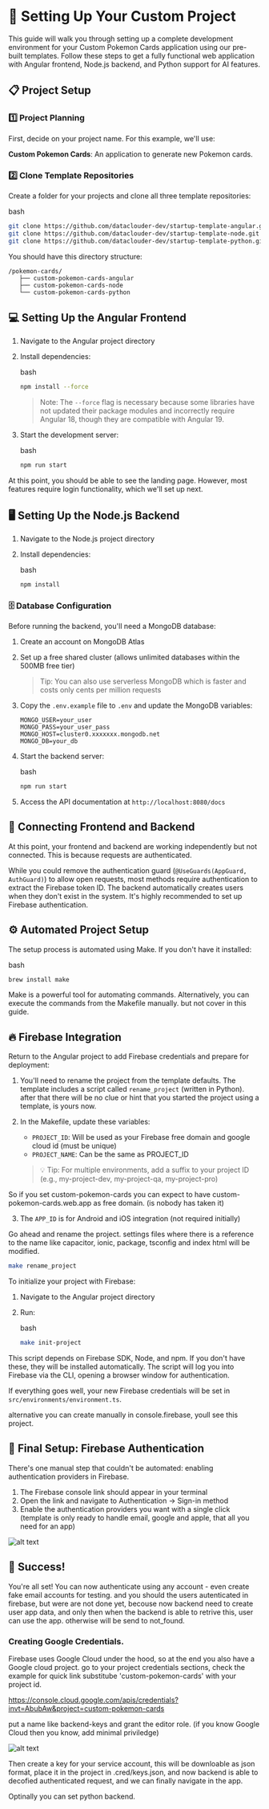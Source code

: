 # 🚀 Setting Up Your Custom Project

This guide will walk you through setting up a complete development environment for your Custom Pokemon Cards application using our pre-built templates. Follow these steps to get a fully functional web application with Angular frontend, Node.js backend, and Python support for AI features.

## 📋 Project Setup

### 1️⃣ Project Planning

First, decide on your project name. For this example, we'll use:

**Custom Pokemon Cards**: An application to generate new Pokemon cards.

### 2️⃣ Clone Template Repositories

Create a folder for your projects and clone all three template repositories:

bash

```bash
git clone https://github.com/dataclouder-dev/startup-template-angular.git custom-pokemon-cards-angular
git clone https://github.com/dataclouder-dev/startup-template-node.git custom-pokemon-cards-node
git clone https://github.com/dataclouder-dev/startup-template-python.git custom-pokemon-cards-python
```

You should have this directory structure:

```
/pokemon-cards/
   ├── custom-pokemon-cards-angular
   ├── custom-pokemon-cards-node
   └── custom-pokemon-cards-python
```

## 💻 Setting Up the Angular Frontend

1. Navigate to the Angular project directory
2. Install dependencies:

   bash

   ```bash
   npm install --force
   ```

   > Note: The `--force` flag is necessary because some libraries have not updated their package modules and incorrectly require Angular 18, though they are compatible with Angular 19.

3. Start the development server:

   bash

   ```bash
   npm run start
   ```

At this point, you should be able to see the landing page. However, most features require login functionality, which we'll set up next.

## 🖥️ Setting Up the Node.js Backend

1. Navigate to the Node.js project directory
2. Install dependencies:

   bash

   ```bash
   npm install
   ```

### 🗄️ Database Configuration

Before running the backend, you'll need a MongoDB database:

1. Create an account on MongoDB Atlas
2. Set up a free shared cluster (allows unlimited databases within the 500MB free tier)

   > Tip: You can also use serverless MongoDB which is faster and costs only cents per million requests

3. Copy the `.env.example` file to `.env` and update the MongoDB variables:

   ```
   MONGO_USER=your_user
   MONGO_PASS=your_user_pass
   MONGO_HOST=cluster0.xxxxxxx.mongodb.net
   MONGO_DB=your_db
   ```

4. Start the backend server:

   bash

   ```bash
   npm run start
   ```

5. Access the API documentation at `http://localhost:8080/docs`

## 🔗 Connecting Frontend and Backend

At this point, your frontend and backend are working independently but not connected. This is because requests are authenticated.

While you could remove the authentication guard (`@UseGuards(AppGuard, AuthGuard)`) to allow open requests, most methods require authentication to extract the Firebase token ID. The backend automatically creates users when they don't exist in the system. It's highly recommended to set up Firebase authentication.

## ⚙️ Automated Project Setup

The setup process is automated using Make. If you don't have it installed:

bash

```bash
brew install make
```

Make is a powerful tool for automating commands. Alternatively, you can execute the commands from the Makefile manually. but not cover in this guide.

## 🔥 Firebase Integration

Return to the Angular project to add Firebase credentials and prepare for deployment:

1. You'll need to rename the project from the template defaults. The template includes a script called `rename_project` (written in Python). after that there will be no clue or hint that you started the project using a template, is yours now.

2. In the Makefile, update these variables:

   - `PROJECT_ID`: Will be used as your Firebase free domain and google cloud id (must be unique)
   - `PROJECT_NAME`: Can be the same as PROJECT_ID

   > 💡 Tip: For multiple environments, add a suffix to your project ID (e.g., my-project-dev, my-project-qa, my-project-pro)

So if you set custom-pokemon-cards you can expect to have custom-pokemon-cards.web.app as free domain. (is nobody has taken it)

3. The `APP_ID` is for Android and iOS integration (not required initially)

Go ahead and rename the project. settings files where there is a reference to the name like capacitor, ionic, package, tsconfig and index html will be modified.

```bash
make rename_project
```

To initialize your project with Firebase:

1. Navigate to the Angular project directory
2. Run:

   bash

   ```bash
   make init-project
   ```

This script depends on Firebase SDK, Node, and npm. If you don't have these, they will be installed automatically. The script will log you into Firebase via the CLI, opening a browser window for authentication.

If everything goes well, your new Firebase credentials will be set in `src/environments/environment.ts`.

alternative you can create manually in console.firebase, youll see this project.

## 🔐 Final Setup: Firebase Authentication

There's one manual step that couldn't be automated: enabling authentication providers in Firebase.

1. The Firebase console link should appear in your terminal
2. Open the link and navigate to Authentication → Sign-in method
3. Enable the authentication providers you want with a single click (template is only ready to handle email, google and apple, that all you need for an app)

![alt text](image-3.png)

## 🎉 Success!

You're all set! You can now authenticate using any account - even create fake email accounts for testing. and you should the users autenticated in firebase, but were are not done yet, becouse now backend need to create user app data, and only then when the backend is able to retrive this, user  can use the app. otherwise will be send to not_found. 



### Creating Google Credentials. 
Firebase uses Google Cloud under the hood, so at the end you also have a Google cloud project. go to your project credentials sections, check the example for quick link substitube 'custom-pokemon-cards' with your project id. 

https://console.cloud.google.com/apis/credentials?invt=AbubAw&project=custom-pokemon-cards

put a name like backend-keys and grant the editor role.  (if you know Google Cloud then you know, add minimal priviledge)

![alt text](image-4.png)

Then create a key for your service account, this will be downloable as json format, place it in the project in .cred/keys.json, and now backend is able to decofied authenticated request,  and we can finally navigate in the app. 

Optinally you can set python backend. 


